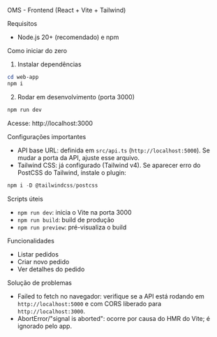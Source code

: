 OMS - Frontend (React + Vite + Tailwind)

Requisitos
- Node.js 20+ (recomendado) e npm

Como iniciar do zero
1) Instalar dependências
```powershell
cd web-app
npm i
```

2) Rodar em desenvolvimento (porta 3000)
```powershell
npm run dev
```
Acesse: http://localhost:3000

Configurações importantes
- API base URL: definida em `src/api.ts` (`http://localhost:5000`). Se mudar a porta da API, ajuste esse arquivo.
- Tailwind CSS: já configurado (Tailwind v4). Se aparecer erro do PostCSS do Tailwind, instale o plugin:
```powershell
npm i -D @tailwindcss/postcss
```

Scripts úteis
- `npm run dev`: inicia o Vite na porta 3000
- `npm run build`: build de produção
- `npm run preview`: pré-visualiza o build

Funcionalidades
- Listar pedidos
- Criar novo pedido
- Ver detalhes do pedido

Solução de problemas
- Failed to fetch no navegador: verifique se a API está rodando em `http://localhost:5000` e com CORS liberado para `http://localhost:3000`.
- AbortError/"signal is aborted": ocorre por causa do HMR do Vite; é ignorado pelo app.